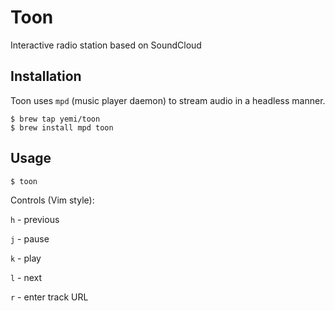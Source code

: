# Toon

Interactive radio station based on SoundCloud

## Installation

Toon uses `mpd` (music player daemon) to stream audio in a headless manner.

```shell
$ brew tap yemi/toon
$ brew install mpd toon
```

## Usage

```shell
$ toon
```

Controls (Vim style):

`h` - previous

`j` - pause

`k` - play

`l` - next

`r` - enter track URL
